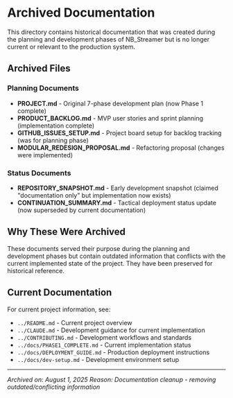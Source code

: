 # Archived Documentation

This directory contains historical documentation that was created during the planning and development phases of NB_Streamer but is no longer current or relevant to the production system.

## Archived Files

### Planning Documents
- **PROJECT.md** - Original 7-phase development plan (now Phase 1 complete)
- **PRODUCT_BACKLOG.md** - MVP user stories and sprint planning (implementation complete)
- **GITHUB_ISSUES_SETUP.md** - Project board setup for backlog tracking (was for planning phase)
- **MODULAR_REDESIGN_PROPOSAL.md** - Refactoring proposal (changes were implemented)

### Status Documents
- **REPOSITORY_SNAPSHOT.md** - Early development snapshot (claimed "documentation only" but implementation now exists)
- **CONTINUATION_SUMMARY.md** - Tactical deployment status update (now superseded by current documentation)

## Why These Were Archived

These documents served their purpose during the planning and development phases but contain outdated information that conflicts with the current implemented state of the project. They have been preserved for historical reference.

## Current Documentation

For current project information, see:
- `../README.md` - Current project overview
- `../CLAUDE.md` - Development guidance for current implementation
- `../CONTRIBUTING.md` - Development workflows and standards
- `../docs/PHASE1_COMPLETE.md` - Current implementation status
- `../docs/DEPLOYMENT_GUIDE.md` - Production deployment instructions
- `../docs/dev-setup.md` - Development environment setup

---

*Archived on: August 1, 2025*
*Reason: Documentation cleanup - removing outdated/conflicting information*